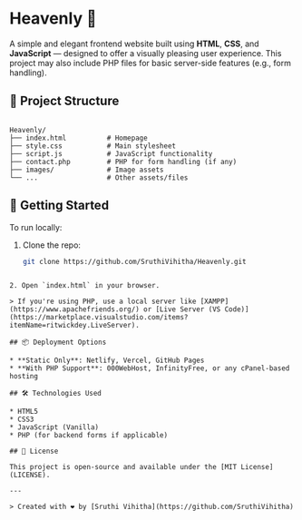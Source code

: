 # Heavenly 🌸

A simple and elegant frontend website built using **HTML**, **CSS**, and **JavaScript** — designed to offer a visually pleasing user experience. This project may also include PHP files for basic server-side features (e.g., form handling).



## 📁 Project Structure

```

Heavenly/
├── index.html          # Homepage
├── style.css           # Main stylesheet
├── script.js           # JavaScript functionality
├── contact.php         # PHP for form handling (if any)
├── images/             # Image assets
└── ...                 # Other assets/files

````

## 🚀 Getting Started

To run locally:

1. Clone the repo:
   ```bash
   git clone https://github.com/SruthiVihitha/Heavenly.git
````

2. Open `index.html` in your browser.

> If you're using PHP, use a local server like [XAMPP](https://www.apachefriends.org/) or [Live Server (VS Code)](https://marketplace.visualstudio.com/items?itemName=ritwickdey.LiveServer).

## 📦 Deployment Options

* **Static Only**: Netlify, Vercel, GitHub Pages
* **With PHP Support**: 000WebHost, InfinityFree, or any cPanel-based hosting

## 🛠 Technologies Used

* HTML5
* CSS3
* JavaScript (Vanilla)
* PHP (for backend forms if applicable)

## 📄 License

This project is open-source and available under the [MIT License](LICENSE).

---

> Created with ❤️ by [Sruthi Vihitha](https://github.com/SruthiVihitha)

